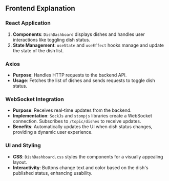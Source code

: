 ## Frontend Explanation

### React Application

1. **Components**: `DishDashboard` displays dishes and handles user interactions like toggling dish status.
2. **State Management**: `useState` and `useEffect` hooks manage and update the state of the dish list.

### Axios

- **Purpose**: Handles HTTP requests to the backend API.
- **Usage**: Fetches the list of dishes and sends requests to toggle dish status.

### WebSocket Integration

- **Purpose**: Receives real-time updates from the backend.
- **Implementation**: `SockJs` and `stompjs` libraries create a WebSocket connection. Subscribes to `/topic/dishes` to receive updates.
- **Benefits**: Automatically updates the UI when dish status changes, providing a dynamic user experience.

### UI and Styling

- **CSS**: `DishDashboard.css` styles the components for a visually appealing layout.
- **Interactivity**: Buttons change text and color based on the dish's published status, enhancing usability.
